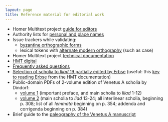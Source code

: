 ```yaml
---
layout: page
title: Reference material for editorial work
---
```




- Homer Multitext project [guide for editors](http://homermultitext.github.io/hmt-editors-guide/editorial-policies/)
- Authority lists for [personal and place names](https://github.com/homermultitext/hmt-authlists)
- Issue trackers while validating:
    - [byzantine orthographic forms](https://github.com/homermultitext/byzortho/issues)
    -  lexical tokens with [alternate modern orthography](https://github.com/homermultitext/lexmapping/issues) (such as case)
- Homer Multitext project [technical documentation](http://homermultitext.github.io/hmt-docs/)
- [HMT digital](http://www.homermultitext.org/hmt-digital/)
- [Frequently asked questions](faq)
- [Selection of scholia to *Iliad* 19 partially edited by Erbse](http://shot.holycross.edu/erbse/chicago-19.html) (useful: this [key to reading Erbse](http://homermultitext.github.io/hmt-docs/tips/erbse-key/) from the HMT documentation)
- Public-domain PDFs of 2-volume edition of Venetus A scholia by Dindorf:
    - [volume 1](http://www.homermultitext.org/pd-pdfs/Dindorfius1875a.pdf) (important preface, and main scholia to *Iliad* 1-12)
    - [volume 2](http://www.homermultitext.org/pd-pdfs/Dindorfius1875b.pdf) (main scholia to *Iiad* 13-24;  all interlinear scholia, beginning p. 308;  list of all *lemmata* beginning on p. 354; addenda and corrigenda beginning on p. 384)
- Brief guide to the [paleography of the Venetus A manuscript](../palguide.pdf)




